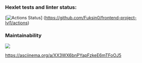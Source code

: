### Hexlet tests and linter status:
[![Actions Status](https://github.com/Fuksin0/frontend-project-lvl1/workflows/hexlet-check/badge.svg)]
(https://github.com/Fuksin0/frontend-project-lvl1/actions)

### Maintainability
<a href="https://codeclimate.com/github/codeclimate/codeclimate/maintainability"><img
src="https://api.codeclimate.com/v1/badges/a99a88d28ad37a79dbf6/maintainability" /></a>

https://asciinema.org/a/XX3WX6bnPYapFzkeE6mTFoOJ5
